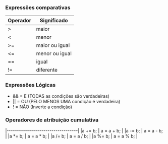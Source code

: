 ### Expressões comparativas

|Operador|Significado     |
|--------|----------------|
| >      | maior          |
| <      | menor          |
| >=     | maior ou igual |
| <=     | menor ou igual |
| ==     | igual          |
| !=     | diferente      |

### Expressões Lógicas

- && = E (TODAS as condições são verdadeiras)
- || = OU (PELO MENOS UMA condição é verdadeira)
- ! = NÃO (Inverte a condição)

### Operadores de atribuição cumulativa

|-----------------------------------|
|a += b; | a = a + b;               |
|a -= b; | a = a - b;               |
|a *= b; | a = a * b;               |
|a /= b; | a = a / b;               |
|a %= b; | a = a % b;               |
